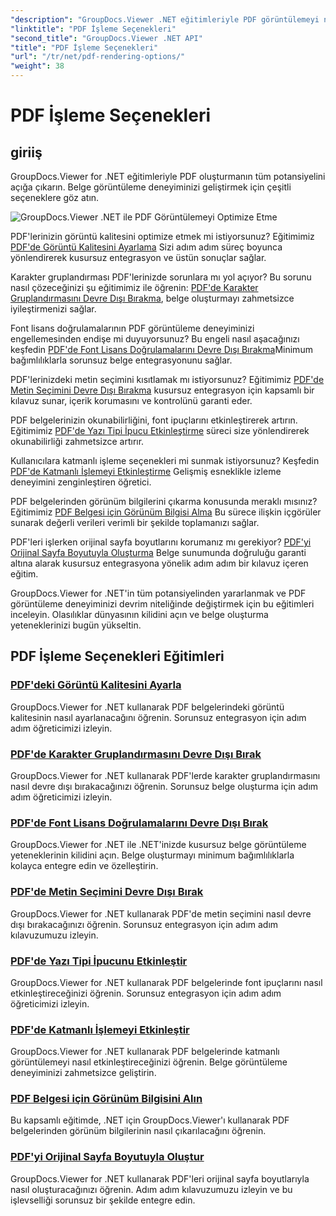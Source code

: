 ```yaml
---
"description": "GroupDocs.Viewer .NET eğitimleriyle PDF görüntülemeyi nasıl optimize edeceğinizi öğrenin. Görüntü kalitesini ayarlama ve metin seçimini devre dışı bırakma gibi PDF oluşturma seçeneklerini keşfedin."
"linktitle": "PDF İşleme Seçenekleri"
"second_title": "GroupDocs.Viewer .NET API"
"title": "PDF İşleme Seçenekleri"
"url": "/tr/net/pdf-rendering-options/"
"weight": 38
---
```


# PDF İşleme Seçenekleri


## giriiş

GroupDocs.Viewer for .NET eğitimleriyle PDF oluşturmanın tüm potansiyelini açığa çıkarın. Belge görüntüleme deneyiminizi geliştirmek için çeşitli seçeneklere göz atın.

![GroupDocs.Viewer .NET ile PDF Görüntülemeyi Optimize Etme](/viewer/pdf-rendering-options/image.png)

PDF'lerinizin görüntü kalitesini optimize etmek mi istiyorsunuz? Eğitimimiz [PDF'de Görüntü Kalitesini Ayarlama](./adjust-image-quality-pdf/) Sizi adım adım süreç boyunca yönlendirerek kusursuz entegrasyon ve üstün sonuçlar sağlar.

Karakter gruplandırması PDF'lerinizde sorunlara mı yol açıyor? Bu sorunu nasıl çözeceğinizi şu eğitimimiz ile öğrenin: [PDF'de Karakter Gruplandırmasını Devre Dışı Bırakma](./disable-characters-grouping-pdf/), belge oluşturmayı zahmetsizce iyileştirmenizi sağlar.

Font lisans doğrulamalarının PDF görüntüleme deneyiminizi engellemesinden endişe mi duyuyorsunuz? Bu engeli nasıl aşacağınızı keşfedin [PDF'de Font Lisans Doğrulamalarını Devre Dışı Bırakma](./disable-font-license-verifications-pdf/)Minimum bağımlılıklarla sorunsuz belge entegrasyonunu sağlar.

PDF'lerinizdeki metin seçimini kısıtlamak mı istiyorsunuz? Eğitimimiz [PDF'de Metin Seçimini Devre Dışı Bırakma](./disable-text-selection-pdf/) kusursuz entegrasyon için kapsamlı bir kılavuz sunar, içerik korumasını ve kontrolünü garanti eder.

PDF belgelerinizin okunabilirliğini, font ipuçlarını etkinleştirerek artırın. Eğitimimiz [PDF'de Yazı Tipi İpucu Etkinleştirme](./enable-font-hinting-pdf/) süreci size yönlendirerek okunabilirliği zahmetsizce artırır.

Kullanıcılara katmanlı işleme seçenekleri mi sunmak istiyorsunuz? Keşfedin [PDF'de Katmanlı İşlemeyi Etkinleştirme](./enable-layered-rendering-pdf/) Gelişmiş esneklikle izleme deneyimini zenginleştiren öğretici.

PDF belgelerinden görünüm bilgilerini çıkarma konusunda meraklı mısınız? Eğitimimiz [PDF Belgesi için Görünüm Bilgisi Alma](./get-view-info-pdf-document/) Bu sürece ilişkin içgörüler sunarak değerli verileri verimli bir şekilde toplamanızı sağlar.

PDF'leri işlerken orijinal sayfa boyutlarını korumanız mı gerekiyor? [PDF'yi Orijinal Sayfa Boyutuyla Oluşturma](./render-pdf-original-page-size/) Belge sunumunda doğruluğu garanti altına alarak kusursuz entegrasyona yönelik adım adım bir kılavuz içeren eğitim.

GroupDocs.Viewer for .NET'in tüm potansiyelinden yararlanmak ve PDF görüntüleme deneyiminizi devrim niteliğinde değiştirmek için bu eğitimleri inceleyin. Olasılıklar dünyasının kilidini açın ve belge oluşturma yeteneklerinizi bugün yükseltin.
## PDF İşleme Seçenekleri Eğitimleri
### [PDF'deki Görüntü Kalitesini Ayarla](./adjust-image-quality-pdf/)
GroupDocs.Viewer for .NET kullanarak PDF belgelerindeki görüntü kalitesinin nasıl ayarlanacağını öğrenin. Sorunsuz entegrasyon için adım adım öğreticimizi izleyin.
### [PDF'de Karakter Gruplandırmasını Devre Dışı Bırak](./disable-characters-grouping-pdf/)
GroupDocs.Viewer for .NET kullanarak PDF'lerde karakter gruplandırmasını nasıl devre dışı bırakacağınızı öğrenin. Sorunsuz belge oluşturma için adım adım öğreticimizi izleyin.
### [PDF'de Font Lisans Doğrulamalarını Devre Dışı Bırak](./disable-font-license-verifications-pdf/)
GroupDocs.Viewer for .NET ile .NET'inizde kusursuz belge görüntüleme yeteneklerinin kilidini açın. Belge oluşturmayı minimum bağımlılıklarla kolayca entegre edin ve özelleştirin.
### [PDF'de Metin Seçimini Devre Dışı Bırak](./disable-text-selection-pdf/)
GroupDocs.Viewer for .NET kullanarak PDF'de metin seçimini nasıl devre dışı bırakacağınızı öğrenin. Sorunsuz entegrasyon için adım adım kılavuzumuzu izleyin.
### [PDF'de Yazı Tipi İpucunu Etkinleştir](./enable-font-hinting-pdf/)
GroupDocs.Viewer for .NET kullanarak PDF belgelerinde font ipuçlarını nasıl etkinleştireceğinizi öğrenin. Sorunsuz entegrasyon için adım adım öğreticimizi izleyin.
### [PDF'de Katmanlı İşlemeyi Etkinleştir](./enable-layered-rendering-pdf/)
GroupDocs.Viewer for .NET kullanarak PDF belgelerinde katmanlı görüntülemeyi nasıl etkinleştireceğinizi öğrenin. Belge görüntüleme deneyiminizi zahmetsizce geliştirin.
### [PDF Belgesi için Görünüm Bilgisini Alın](./get-view-info-pdf-document/)
Bu kapsamlı eğitimde, .NET için GroupDocs.Viewer'ı kullanarak PDF belgelerinden görünüm bilgilerinin nasıl çıkarılacağını öğrenin.
### [PDF'yi Orijinal Sayfa Boyutuyla Oluştur](./render-pdf-original-page-size/)
GroupDocs.Viewer for .NET kullanarak PDF'leri orijinal sayfa boyutlarıyla nasıl oluşturacağınızı öğrenin. Adım adım kılavuzumuzu izleyin ve bu işlevselliği sorunsuz bir şekilde entegre edin.